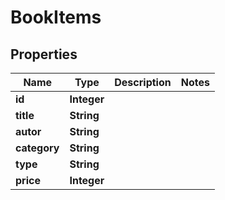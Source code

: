 

# BookItems

## Properties

Name | Type | Description | Notes
------------ | ------------- | ------------- | -------------
**id** | **Integer** |  | 
**title** | **String** |  | 
**autor** | **String** |  | 
**category** | **String** |  | 
**type** | **String** |  | 
**price** | **Integer** |  | 



